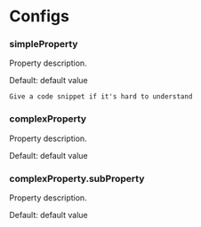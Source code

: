 # Configs


### simpleProperty

Property description.

Default: default value

```
Give a code snippet if it's hard to understand
```

### complexProperty

Property description.

Default: default value

### complexProperty.subProperty

Property description.

Default: default value

